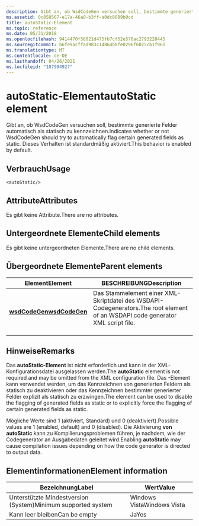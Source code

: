```yaml
---
description: Gibt an, ob WsdCodeGen versuchen soll, bestimmte generierte Felder automatisch als statisch zu kennzeichnen.
ms.assetid: 0c858567-e17a-46a0-b3ff-a0dc8089b0cd
title: autoStatic-Element
ms.topic: reference
ms.date: 05/31/2018
ms.openlocfilehash: 9414470f56021d475fb7cf52e570ac2793228445
ms.sourcegitcommit: b6fe9acffad983c14864b8fe0296f6025cb1f961
ms.translationtype: MT
ms.contentlocale: de-DE
ms.lasthandoff: 04/26/2021
ms.locfileid: "107994927"
---
```

# <a name="autostatic-element"></a><span data-ttu-id="0d836-103">autoStatic-Element</span><span class="sxs-lookup"><span data-stu-id="0d836-103">autoStatic element</span></span>

<span data-ttu-id="0d836-104">Gibt an, ob WsdCodeGen versuchen soll, bestimmte generierte Felder automatisch als statisch zu kennzeichnen.</span><span class="sxs-lookup"><span data-stu-id="0d836-104">Indicates whether or not WsdCodeGen should try to automatically flag certain generated fields as static.</span></span> <span data-ttu-id="0d836-105">Dieses Verhalten ist standardmäßig aktiviert.</span><span class="sxs-lookup"><span data-stu-id="0d836-105">This behavior is enabled by default.</span></span>

## <a name="usage"></a><span data-ttu-id="0d836-106">Verbrauch</span><span class="sxs-lookup"><span data-stu-id="0d836-106">Usage</span></span>

``` syntax
<autoStatic/>
```

## <a name="attributes"></a><span data-ttu-id="0d836-107">Attribute</span><span class="sxs-lookup"><span data-stu-id="0d836-107">Attributes</span></span>

<span data-ttu-id="0d836-108">Es gibt keine Attribute.</span><span class="sxs-lookup"><span data-stu-id="0d836-108">There are no attributes.</span></span>

## <a name="child-elements"></a><span data-ttu-id="0d836-109">Untergeordnete Elemente</span><span class="sxs-lookup"><span data-stu-id="0d836-109">Child elements</span></span>

<span data-ttu-id="0d836-110">Es gibt keine untergeordneten Elemente.</span><span class="sxs-lookup"><span data-stu-id="0d836-110">There are no child elements.</span></span>

## <a name="parent-elements"></a><span data-ttu-id="0d836-111">Übergeordnete Elemente</span><span class="sxs-lookup"><span data-stu-id="0d836-111">Parent elements</span></span>



| <span data-ttu-id="0d836-112">Element</span><span class="sxs-lookup"><span data-stu-id="0d836-112">Element</span></span>                                     | <span data-ttu-id="0d836-113">BESCHREIBUNG</span><span class="sxs-lookup"><span data-stu-id="0d836-113">Description</span></span>                                                                          |
|---------------------------------------------|--------------------------------------------------------------------------------------|
| [<span data-ttu-id="0d836-114">**wsdCodeGen**</span><span class="sxs-lookup"><span data-stu-id="0d836-114">**wsdCodeGen**</span></span>](wsdcodegen.md)<br/> | <span data-ttu-id="0d836-115">Das Stammelement einer XML-Skriptdatei des WSDAPI-Codegenerators.</span><span class="sxs-lookup"><span data-stu-id="0d836-115">The root element of an WSDAPI code generator XML script file.</span></span><br/> <br/> |



## <a name="remarks"></a><span data-ttu-id="0d836-116">Hinweise</span><span class="sxs-lookup"><span data-stu-id="0d836-116">Remarks</span></span>

<span data-ttu-id="0d836-117">Das **autoStatic-Element** ist nicht erforderlich und kann in der XML-Konfigurationsdatei ausgelassen werden.</span><span class="sxs-lookup"><span data-stu-id="0d836-117">The **autoStatic** element is not required and may be omitted from the XML configuration file.</span></span> <span data-ttu-id="0d836-118">Das -Element kann verwendet werden, um das Kennzeichnen von generierten Feldern als statisch zu deaktivieren oder das Kennzeichnen bestimmter generierter Felder explizit als statisch zu erzwingen.</span><span class="sxs-lookup"><span data-stu-id="0d836-118">The element can be used to disable the flagging of generated fields as static or to explicitly force the flagging of certain generated fields as static.</span></span>

<span data-ttu-id="0d836-119">Mögliche Werte sind 1 (aktiviert, Standard) und 0 (deaktiviert).</span><span class="sxs-lookup"><span data-stu-id="0d836-119">Possible values are 1 (enabled, default) and 0 (disabled).</span></span> <span data-ttu-id="0d836-120">Die Aktivierung **von autoStatic** kann zu Kompilierungsproblemen führen, je nachdem, wie der Codegenerator an Ausgabedaten geleitet wird.</span><span class="sxs-lookup"><span data-stu-id="0d836-120">Enabling **autoStatic** may cause compilation issues depending on how the code generator is directed to output data.</span></span>

## <a name="element-information"></a><span data-ttu-id="0d836-121">Elementinformationen</span><span class="sxs-lookup"><span data-stu-id="0d836-121">Element information</span></span>



| <span data-ttu-id="0d836-122">Bezeichnung</span><span class="sxs-lookup"><span data-stu-id="0d836-122">Label</span></span> | <span data-ttu-id="0d836-123">Wert</span><span class="sxs-lookup"><span data-stu-id="0d836-123">Value</span></span> |
|-------------------------------------|---------------|
| <span data-ttu-id="0d836-124">Unterstützte Mindestversion (System)</span><span class="sxs-lookup"><span data-stu-id="0d836-124">Minimum supported system</span></span><br/> | <span data-ttu-id="0d836-125">Windows Vista</span><span class="sxs-lookup"><span data-stu-id="0d836-125">Windows Vista</span></span> |
| <span data-ttu-id="0d836-126">Kann leer bleiben</span><span class="sxs-lookup"><span data-stu-id="0d836-126">Can be empty</span></span>                        | <span data-ttu-id="0d836-127">Ja</span><span class="sxs-lookup"><span data-stu-id="0d836-127">Yes</span></span>           |



 

 




